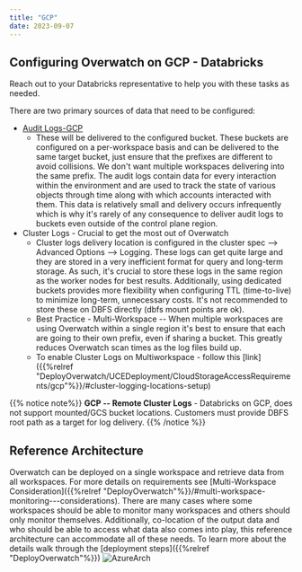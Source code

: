 ```yaml
---
title: "GCP"
date: 2023-09-07
---
```


## Configuring Overwatch on GCP - Databricks
Reach out to your Databricks representative to help you with these tasks as needed.

There are two primary sources of data that need to be configured:
* [Audit Logs-GCP](https://docs.gcp.databricks.com/administration-guide/account-settings/audit-logs.html)
    * These will be delivered to the configured bucket. These buckets are configured on a per-workspace basis
      and can be delivered to the same target bucket, just ensure that the prefixes are different to avoid collisions.
      We don't want multiple workspaces delivering into the same prefix. The audit logs contain data for every interaction
      within the environment and are used to track the state of various objects through time along with which accounts
      interacted with them. This data is relatively small and delivery occurs infrequently which is why it's
      rarely of any consequence to deliver audit logs to buckets even outside of the control plane region.
* Cluster Logs - Crucial to get the most out of Overwatch
    * Cluster logs delivery location is configured in the cluster spec --> Advanced Options --> Logging. These logs can
      get quite large and they are stored in a very inefficient format for query and long-term storage. As such, it's
      crucial to store these logs in the same region as the worker nodes for best results. Additionally, using dedicated
      buckets provides more flexibility when configuring TTL (time-to-live) to minimize long-term, unnecessary costs.
      It's not recommended to store these on DBFS directly (dbfs mount points are ok).
    * Best Practice - Multi-Workspace -- When multiple workspaces are using Overwatch within a single region it's best to
      ensure that each are going to their own prefix, even if sharing a bucket. This greatly reduces Overwatch scan times
      as the log files build up.
    * To enable Cluster Logs on Multiworkspace - follow this [link]({{%relref "DeployOverwatch/UCEDeployment/CloudStorageAccessRequirements/gcp"%}}/#cluster-logging-locations-setup)

{{% notice note%}}
**GCP -- Remote Cluster Logs** - Databricks on GCP, does not support mounted/GCS bucket locations. Customers must
provide DBFS root path as a target for log delivery.
{{% /notice %}}


## Reference Architecture
Overwatch can be deployed on a single workspace and retrieve data from all workspaces. For more details
on requirements see [Multi-Workspace Consideration]({{%relref "DeployOverwatch"%}}/#multi-workspace-monitoring---considerations).
There are many cases where some workspaces should be able to monitor many workspaces and others should only monitor
themselves. Additionally, co-location of the output data and who should be able to access what data also comes into play,
this reference architecture can accommodate all of these needs. To learn more about the details walk through the
[deployment steps]({{%relref "DeployOverwatch"%}})
![AzureArch](/images/EnvironmentSetup/Overwatch_Arch_AWS.png)
